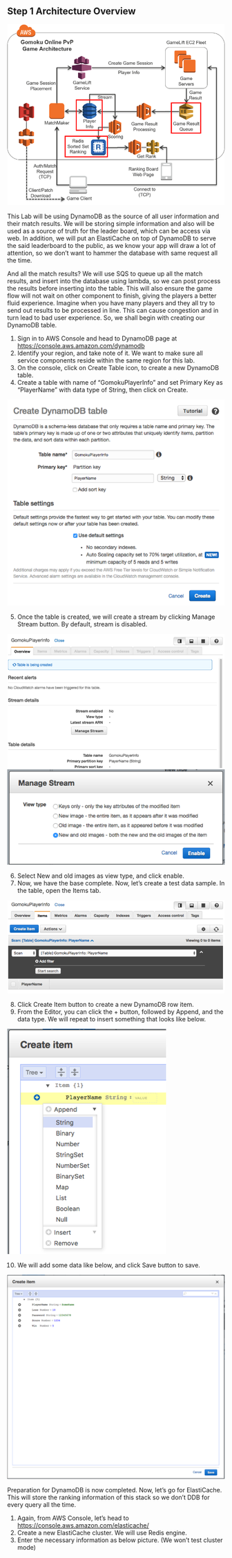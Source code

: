 ## Step 1 Architecture Overview
![Step 1 Architecture Overview](./gomoku_arch_step_1.png)

This Lab will be using DynamoDB as the source of all user information and their match results. We will be storing simple information and also will be used as a source of truth for the leader board, which can be access via web. In addition, we will put an ElastiCache on top of DynamoDB to serve the said leaderboard to the public, as we know your app will draw a lot of attention, so we don’t want to hammer the database with same request all the time. 

And all the match results? We will use SQS to queue up all the match results, and insert into the database using lambda, so we can post process the results before inserting into the table. This will also ensure the game flow will not wait on other component to finish, giving the players a better fluid experience. Imagine when you have many players and they all try to send out results to be processed in line. This can cause congestion and in turn lead to bad user experience.
So, we shall begin with creating our DynamoDB table. 
1.	Sign in to AWS Console and head to DynamoDB page at https://console.aws.amazon.com/dynamodb
2.	Identify your region, and take note of it. We want to make sure all service components reside within the same region for this lab.
3.	On the console, click on Create Table icon, to create a new DynamoDB table.
4.	Create a table with name of “GomokuPlayerInfo” and set Primary Key as “PlayerName” with data type of String, then click on Create.

![Create Table Settings](./dynamo_create_table.png)
 
5.	Once the table is created, we will create a stream by clicking Manage Stream button. By default, stream is disabled. 

![Table Overview](./dynamo_table_overview.png)
![Manage Stream](./dynamo_manage_stream_setting.png)

6.	Select New and old images as view type, and click enable.
7.	Now, we have the base complete. Now, let’s create a test data sample. In the table, open the Items tab.

![Table Items](./dynamo_table_items.png)

8.	Click Create Item button to create a new DynamoDB row item.
9.	From the Editor, you can click the + button, followed by Append, and the data type. We will repeat to insert something that looks like below.

![Item Dropdown](./dynamo_create_item_dropdown.png)

10.	 We will add some data like below, and click Save button to save.

![Sample Item](./dynamo_sample_item.png)

Preparation for DynamoDB is now completed. Now, let’s go for ElastiCache. This will store the ranking information of this stack so we don’t DDB for every query all the time.
1.	Again, from AWS Console, let’s head to https://console.aws.amazon.com/elasticache/
2.	Create a new ElastiCache cluster. We will use Redis engine.
3.	Enter the necessary information as below picture. (We won’t test cluster mode)

